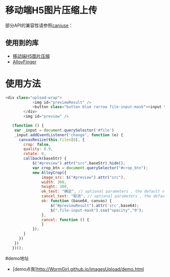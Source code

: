 # 移动端H5图片压缩上传
部分API的兼容性请参照[caniuse](www.caniuse.com)：
## 使用到的库
* [移动端H5图片压缩](https://github.com/CommanderXL/imgResize)
* [AlloyFinger](https://github.com/AlloyTeam/AlloyFinger)
# 使用方法

```javascript
<div class="upload-wrap">
            <img id="previewResult" />
            <button class="button blue rarrow file-input-mask"><input type="file" id="file" accept="image/*" /></button>
        </div>
        <img id="preview" />
```

```javascript
   (function () {
    var _input = document.querySelector('#file')
    _input.addEventListener('change', function (e) {
      canvasResize(this.files[0], {
        crop: false,
        quality: 0.9,
        rotate: 0,
        callback(baseStr) {
            $("#preview").attr("src",baseStr).hide();
            var crop_btn = document.querySelector("#crop_btn");
            new AlloyCrop({
                image_src: $("#preview").attr("src"),
                width: 300,
                height: 300,
                ok_text: "确定", // optional parameters , the default value is ok
                cancel_text: "取消", // optional parameters , the default value is cancel
                ok: function (base64, canvas) {
                    $("#previewResult").attr('src',base64);
                    $(".file-input-mask").css("opacity","0");
                },
                cancel: function () {
                }
            });
        }
      })
    })
   })();
```
#demo地址
* [demo点我]http://WormGirl.github.io/imagesUpload/demo.html
